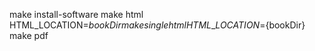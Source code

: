 make install-software
make html HTML\_LOCATION=${bookDir}
make singlehtml HTML\_LOCATION=${bookDir}
make pdf 
